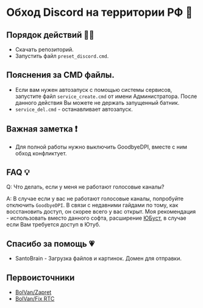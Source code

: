 # Обход Discord на территории РФ 🩵

## Порядок действий 🍋‍🟩

- Скачать репозиторий.
- Запустить файл `preset_discord.cmd`.

## Пояснения за CMD файлы.

- Если вам нужен автозапуск с помощью системы сервисов, запустите файл `service_create.cmd` от имени Администратора. После данного действия Вы можете не держать запущенный батник.
- `service_del.cmd` - останавливает автозапуск.

## Важная заметка ❗

- Для полной работы нужно выключить GoodbyeDPI, вместе с ним обход конфликтует.

## FAQ 💡

Q: Что делать, если у меня не работают голосовые каналы?

A: В случае если у вас не работают голосовые каналы, попробуйте отключить `GoodbyeDPI`. В связи с недавними гайдами по тому, как восстановить доступ, он скорее всего у вас открыт. Моя рекомендация - использовать вместо данного софта, расширение [ЮБуст](https://chromewebstore.google.com/detail/%D1%8E%D0%B1%D1%83%D1%81%D1%82-%D1%83%D1%81%D0%BA%D0%BE%D1%80%D0%B5%D0%BD%D0%B8%D0%B5-youtube-%D1%8E/pfpolingmjapeepkjhnimfaofmlhhfbf), в случае если Вам требуется доступ в Ютуб.

## Спасибо за помощь 💗

- SantoBrain - Загрузка файлов и картинок. Домен для отправки.

## Первоисточники

- [BolVan/Zapret](https://github.com/bol-van/zapret)
- [BolVan/Fix RTC](https://github.com/bol-van/zapret/issues/455)
